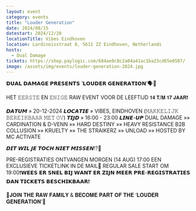 ```yaml
---
layout: event
category: events
title: "Louder Generation"
date: 2024/08/15
datestart: 2024/12/20
locationTitle: Vibes Eindhoven
location: Lardinoisstraat 8, 5611 ZZ Eindhoven, Netherlands
hosts:
  - Dual Damage
tickets: https://shop.paylogic.com/684ae0c8c2a04a41ac1ba23cd65e0507/
image: /assets/img/events/louder-generation-2024.jpg
---
```


𝗗𝗨𝗔𝗟 𝗗𝗔𝗠𝗔𝗚𝗘 𝗣𝗥𝗘𝗦𝗘𝗡𝗧𝗦 ‘𝗟𝗢𝗨𝗗𝗘𝗥 𝗚𝗘𝗡𝗘𝗥𝗔𝗧𝗜𝗢𝗡’🗣💛

HET 𝙴𝙴𝚁𝚂𝚃𝙴 EN 𝙴𝙽𝙸𝙶𝙴 RAW EVENT VOOR DE LEEFTIJD 𝟭𝟰 𝗧/𝗠 𝟭𝟳 𝗝𝗔𝗔𝗥❗️

𝘿𝘼𝙏𝙐𝙈 » 20-12-2024
𝙇𝙊𝘾𝘼𝙏𝙄𝙀 » VIBES, EINDHOVEN (𝙼𝙰𝙺𝙺𝙴𝙻𝙸𝙹𝙺 𝙱𝙴𝚁𝙴𝙸𝙺𝙱𝙰𝙰𝚁 𝙼𝙴𝚃 𝙾𝚅)
𝙏𝙄𝙅𝘿 » 16:00 - 23:00
𝙇𝙄𝙉𝙀-𝙐𝙋
DUAL DAMAGE »» CARDINATION & D-VENN »» HARD DESTINY »» HEAVY RESISTANCE B2B COLLUSION »» KRUELTY »» THE STRAIKERZ »» UNLOAD »»
HOSTED BY MC ACTIVATE

𝘿𝙄𝙏 𝙒𝙄𝙇 𝙅𝙀 𝙏𝙊𝘾𝙃 𝙉𝙄𝙀𝙏 𝙈𝙄𝙎𝙎𝙀𝙉⁉️👀

PRE-REGISTRATIES ONTVANGEN MORGEN (14 AUG) 17:00 EEN EXCLUSIEVE TICKETLINK IN DE MAIL🫡 REGULAR SALE START OM 19:00❗️𝗪𝗘𝗘𝗦 𝗘𝗥 𝗦𝗡𝗘𝗟 𝗕𝗜𝗝 𝗪𝗔𝗡𝗧 𝗘𝗥 𝗭𝗜𝗝𝗡 𝗠𝗘𝗘𝗥 𝗣𝗥𝗘-𝗥𝗘𝗚𝗜𝗦𝗧𝗥𝗔𝗧𝗜𝗘𝗦 𝗗𝗔𝗡 𝗧𝗜𝗖𝗞𝗘𝗧𝗦 𝗕𝗘𝗦𝗖𝗛𝗜𝗞𝗕𝗔𝗔𝗥❗️

💛𝐉𝐎𝐈𝐍 𝐓𝐇𝐄 𝐑𝐀𝐖 𝐅𝐀𝐌𝐈𝐋𝐘 & 𝐁𝐄𝐂𝐎𝐌𝐄 𝐏𝐀𝐑𝐓 𝐎𝐅 𝐓𝐇𝐄 ‘𝐋𝐎𝐔𝐃𝐄𝐑 𝐆𝐄𝐍𝐄𝐑𝐀𝐓𝐈𝐎𝐍’💛